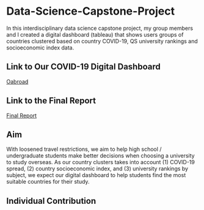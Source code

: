 # Data-Science-Capstone-Project
In this interdisciplinary data science capstone project, my group members and I created a digital dashboard (tableau) that shows users groups of countries clustered based on country COVID-19, QS university rankings and socioeconomic index data.

## Link to Our COVID-19 Digital Dashboard
[Oabroad](https://public.tableau.com/app/profile/christopher.tong2548/viz/COVID-03DEMO/Home?publish=yes)

## Link to the Final Report
[Final Report](https://sanghyunkim1.github.io/Data-Science-Capstone-Project/Final-Report/COVID-C03-Report.html)

## Aim
With loosened travel restrictions, we aim to help high school / undergraduate students make better decisions when choosing a university to study overseas. As our country clusters takes into account (1) COVID-19 spread, (2) country socioeconomic index, and (3) university rankings by subject, we expect our digital dashboard to help students find the most suitable countries for their study.


## Individual Contribution
